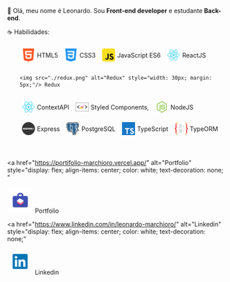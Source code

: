 <p align="left">
🖖 Olá, meu nome é Leonardo. Sou <strong>Front-end developer</strong> e
estudante <strong>Back-end</strong>.
</p>

<p align="left">
☕ Habilidades:
<ul 
style="list-style: none;
display: flex;
flex-wrap: wrap;
justify-content: flex-start;"
>

<li 
style="display: flex;
align-items: center;
margin: 5px;"
>
    <img src="./html.png" alt="HTML" style="width: 30px; margin: 5px;"/> HTML5
</li>
<li
    style="display: flex;
    align-items: center;
    margin: 5px;"
>
    <img src="./css.png" alt="CSS" style="width: 30px; margin: 5px;"/> CSS3
</li>
<li
    style="display: flex;
    align-items: center;
    margin: 5px;"
>
    <img src="./js.webp" alt="JavaScript" style="width: 30px; margin: 5px;"/> JavaScript ES6
</li>
<li
    style="display: flex;
    align-items: center;
    margin: 5px;"
>
    <img src="./logo192.png" alt="react" style="width: 30px; margin: 5px;"/> ReactJS
</li>
<li
    style="display: flex;
    align-items: center;
    margin: 5px;"
>

    <img src="./redux.png" alt="Redux" style="width: 30px; margin: 5px;"/> Redux
</li>
<li
    style="display: flex;
    align-items: center;
    margin: 5px;"
>
    <img src="./logo192.png" alt="ContextAPI" style="width: 30px; margin: 5px;"/> ContextAPI
</li>
<li
    style="display: flex;
    align-items: center;
    margin: 5px;"
>
    <img src="./stlyedc.png" alt="Styled Components" style="width: 30px; margin: 5px;"/> Styled Components,
</li>
<li
    style="display: flex;
    align-items: center;
    margin: 5px;"
>
    <img src="./jsicon.png" alt="Node" style="width: 30px; margin: 5px;"/> NodeJS
</li>
<li
    style="display: flex;
    align-items: center;
    margin: 5px;"
>
    <img src="./express.png" alt="Express" style="width: 30px; margin: 5px;"/> Express
</li>
<li
    style="display: flex;
    align-items: center;
    margin: 5px;"
>
    <img src="./postgresql.webp" alt="PostgreSQL" style="width: 30px; margin: 5px;"/> PostgreSQL
</li>
<li
    style="display: flex;
    align-items: center;
    margin: 5px;"
>
    <img src="./tscript.webp" alt="TypeScript" style="width: 30px; margin: 5px;"/> TypeScript
</li>
<li
    style="display: flex;
    align-items: center;
    margin: 5px;"
>
    <img src="./orm.png" alt="TypeORM" style="width: 30px; margin: 5px;"/> TypeORM
</li>

</ul>


</p>

<br />

<p align="left">



<a href="https://portifolio-marchioro.vercel.app/" alt="Portfolio"
    style="display: flex;
    align-items: center;
    color: white;
    text-decoration: none;
    "
>
<img src="./port.png" alt="Portfolio" style="width: 50px; margin: 5px;">
Portfolio
</a>

<a href="https://www.linkedin.com/in/leonardo-marchioro/" alt="Linkedin" 
    style="display: flex;
    align-items: center;
    color: white;
    text-decoration: none;"
>
<img src="./linkedin.png" alt="Linkedin" style="width: 50px; margin: 5px;">
Linkedin
</a>
</p>
